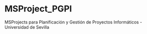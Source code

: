 # MSProject_PGPI
MSProjects para Planificación y Gestión de Proyectos Informáticos - Universidad de Sevilla
